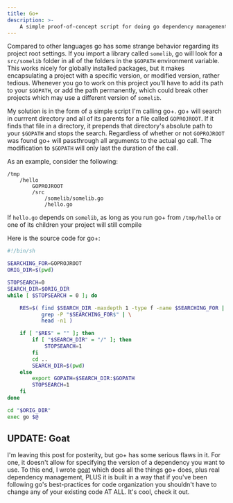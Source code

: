 ```yaml
---
title: Go+
description: >-
    A simple proof-of-concept script for doing go dependency management.
---
```


Compared to other languages go has some strange behavior regarding its project
root settings. If you import a library called `somelib`, go will look for a
`src/somelib` folder in all of the folders in the `$GOPATH` environment
variable. This works nicely for globally installed packages, but it makes
encapsulating a project with a specific version, or modified version, rather
tedious. Whenever you go to work on this project you'll have to add its path to
your `$GOPATH`, or add the path permanently, which could break other projects
which may use a different version of `somelib`.

My solution is in the form of a simple script I'm calling go+. go+ will search
in currrent directory and all of its parents for a file called `GOPROJROOT`. If
it finds that file in a directory, it prepends that directory's absolute path to
your `$GOPATH` and stops the search. Regardless of whether or not `GOPROJROOT`
was found go+ will passthrough all arguments to the actual go call. The
modification to `$GOPATH` will only last the duration of the call.

As an example, consider the following:
```
/tmp
    /hello
        GOPROJROOT
        /src
            /somelib/somelib.go
            /hello.go
```

If `hello.go` depends on `somelib`, as long as you run go+ from `/tmp/hello` or
one of its children your project will still compile

Here is the source code for go+:

```bash
#!/bin/sh

SEARCHING_FOR=GOPROJROOT
ORIG_DIR=$(pwd)

STOPSEARCH=0
SEARCH_DIR=$ORIG_DIR
while [ $STOPSEARCH = 0 ]; do

    RES=$( find $SEARCH_DIR -maxdepth 1 -type f -name $SEARCHING_FOR | \
           grep -P "$SEARCHING_FOR$" | \
           head -n1 )

    if [ "$RES" = "" ]; then
        if [ "$SEARCH_DIR" = "/" ]; then
            STOPSEARCH=1
        fi
        cd ..
        SEARCH_DIR=$(pwd)
    else
        export GOPATH=$SEARCH_DIR:$GOPATH
        STOPSEARCH=1
    fi
done

cd "$ORIG_DIR"
exec go $@
```

## UPDATE: Goat

I'm leaving this post for posterity, but go+ has some serious flaws in it. For
one, it doesn't allow for specifying the version of a dependency you want to
use. To this end, I wrote [goat][0] which does all the things go+ does, plus
real dependency management, PLUS it is built in a way that if you've been
following go's best-practices for code organization you shouldn't have to change
any of your existing code AT ALL. It's cool, check it out.

[0]: http://github.com/mediocregopher/goat
